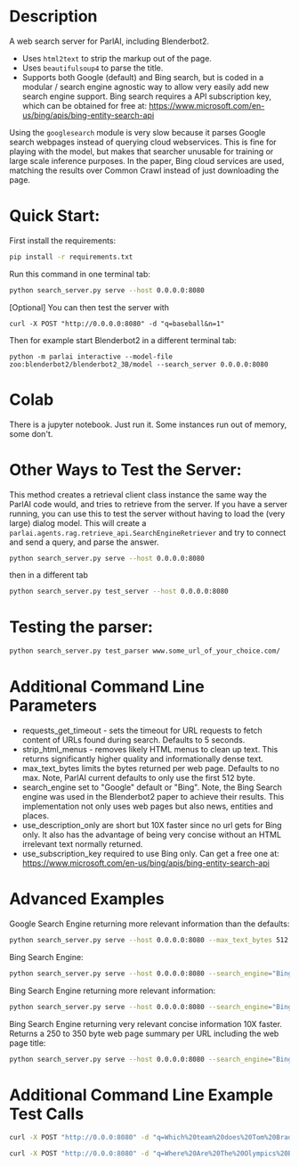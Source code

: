 # Description
A web search server for ParlAI, including Blenderbot2.

- Uses `html2text` to strip the markup out of the page.
- Uses `beautifulsoup4` to parse the title.
- Supports both Google (default) and Bing search, but is coded in a modular / search engine agnostic 
way to allow very easily add new search engine support. Bing search requires a API subscription key, 
which can be obtained for free at: https://www.microsoft.com/en-us/bing/apis/bing-entity-search-api


Using the `googlesearch` module is very slow because it parses Google search webpages instead of querying cloud webservices. This is fine for playing with the model, but makes that searcher unusable for training or large scale inference purposes. In the paper, Bing cloud services are used, matching the results over Common Crawl instead of just downloading the page.

# Quick Start:

First install the requirements:
```bash
pip install -r requirements.txt
```

Run this command in one terminal tab:
```bash
python search_server.py serve --host 0.0.0.0:8080
```

[Optional] You can then test the server with 
```
curl -X POST "http://0.0.0.0:8080" -d "q=baseball&n=1"
```

Then for example start Blenderbot2 in a different terminal tab:
```
python -m parlai interactive --model-file zoo:blenderbot2/blenderbot2_3B/model --search_server 0.0.0.0:8080
```

# Colab
There is a jupyter notebook. Just run it. Some instances run out of memory, some don't.

# Other Ways to Test the Server:

This method creates a retrieval client class instance the same way the ParlAI code would, and tries to retrieve from the server. If you have a server running, you can use this to test the server without having to load the (very large) dialog model. This will create a `parlai.agents.rag.retrieve_api.SearchEngineRetriever` and try to connect and send a query, and parse the answer.

```bash
python search_server.py serve --host 0.0.0.0:8080
```
then in a different tab

```bash
python search_server.py test_server --host 0.0.0.0:8080
```

# Testing the parser:

```bash
python search_server.py test_parser www.some_url_of_your_choice.com/
```

# Additional Command Line Parameters

- requests_get_timeout - sets the timeout for URL requests to fetch content of URLs found during search. Defaults to 5 seconds.
- strip_html_menus - removes likely HTML menus to clean up text. This returns significantly higher quality and informationally dense text. 
- max_text_bytes limits the bytes returned per web page. Defaults to no max.  Note, ParlAI current defaults to only use the first 512 byte. 
- search_engine set to "Google" default or "Bing". Note, the Bing Search engine was used in the Blenderbot2 paper to achieve their results.  This implementation not only uses web pages but also news, entities and places.
- use_description_only are short but 10X faster since no url gets for Bing only. It also has the advantage of being very concise without an HTML irrelevant text normally returned.
- use_subscription_key required to use Bing only. Can get a free one at: https://www.microsoft.com/en-us/bing/apis/bing-entity-search-api

# Advanced Examples

Google Search Engine returning more relevant information than the defaults:
```bash
python search_server.py serve --host 0.0.0.0:8080 --max_text_bytes 512 --requests_get_timeout 10 --strip_html_menus
```

Bing Search Engine:
```bash
python search_server.py serve --host 0.0.0.0:8080 --search_engine="Bing" --subscription_key "put your bing api subscription key here"
```

Bing Search Engine returning more relevant information:
```bash
python search_server.py serve --host 0.0.0.0:8080 --search_engine="Bing" --max_text_bytes=512 --requests_get_timeout 10 --strip_html_menus --subscription_key "put your bing api subscription key here"
```

Bing Search Engine returning very relevant concise information 10X faster. Returns a 250 to 350 byte web page summary per URL including the web page title:
```bash
python search_server.py serve --host 0.0.0.0:8080 --search_engine="Bing" --use_description_only --subscription_key "put your bing api subscription key here"
```

# Additional Command Line Example Test Calls

```bash
curl -X POST "http://0.0.0:8080" -d "q=Which%20team%20does%20Tom%20Brady%20play%20for%20now&n=6"
```

```bash
curl -X POST "http://0.0.0:8080" -d "q=Where%20Are%20The%20Olympics%20Being%20Held%20in%202021&n=6"
```